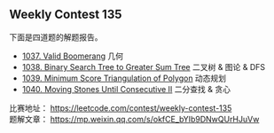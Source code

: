 ## Weekly Contest 135



下面是四道题的解题报告。  


* [1037. Valid Boomerang](/problemset-new/010/01037-valid-boomerang/) 几何   
* [1038. Binary Search Tree to Greater Sum Tree](/problemset-new/010/01038-binary-search-tree-to-greater-sum-tree/) 二叉树 & 图论 & DFS
* [1039. Minimum Score Triangulation of Polygon](/problemset-new/010/01039-minimum-score-triangulation-of-polygon/) 动态规划
* [1040. Moving Stones Until Consecutive II](/problemset-new/010/01040-moving-stones-until-consecutive-ii/) 二分查找 & 贪心


比赛地址： https://leetcode.com/contest/weekly-contest-135  
题解文章： https://mp.weixin.qq.com/s/okfCE_bYIb9DNwQUrHJuVw  
